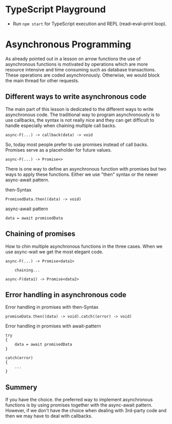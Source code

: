 # TypeScript Playground

* Run `npm start` for TypeScript execution and REPL (read–eval–print loop).

# Asynchronous Programming

As already pointed out in a lesson on arrow functions the use of asynchronous functions is motivated by operations which are more resource intensive and time consuming such as database transactions. These operations are coded asynchronously. Otherwise, we would block the main thread for other requests.

## Different ways to write asynchronous code

The main part of this lesson is dedicated to the different ways to write asynchronous code. The traditional way to program asynchronously is to use callbacks, the syntax is not really nice and they can get difficult to handle especially when chaining multiple call backs.

    async-F(...) -> callback(data) -> void

So, today most people prefer to use promises instead of call backs. Promises serve as a placeholder for future values.

    async-F(...) -> Promise<>

There is one way to define an asynchronous function with promises but two ways to apply these functions. Either we use "then" syntax or the newer async-await pattern.

then-Syntax

    PromisedData.then((data) -> void)

async-await pattern

    data = await promisedData

## Chaining of promises

How to chin multiple asynchronous functions in the three cases. When we use async-wait we get the most elegant code.

    async-F(...) -> Promise<data1>

        chaining...

    async-F(data1) -> Promise<data2>

## Error handling in asynchronous code

Error handling in promises with then-Syntax

    promiseData.then((data) -> void).catch((error) -> void)

Error handling in promises with await-pattern

    try
    {
        data = await promisedData
    }

    catch(error)
    {
        ...
    }

## Summery
If you have the choice. the preferred way to implement asynchronous functions is by using promises together with the async-await pattern. However, if we don't have the choice when dealing with 3rd-party code and then we may have to deal with callbacks.